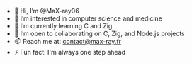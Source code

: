 - 👋 Hi, I’m @MaX-ray06  
- 👀 I’m interested in computer science and medicine  
- 🌱 I’m currently learning C and Zig  
- 💞️ I’m open to collaborating on C, Zig, and Node.js projects  
- 📫 Reach me at: contact@max-ray.fr  
- ⚡ Fun fact: I'm always one step ahead

<!---
MaX-ray06/MaX-ray06 is a ✨ special ✨ repository because its `README.md` (this file) appears on your GitHub profile.
You can click the Preview link to take a look at your changes.
--->
